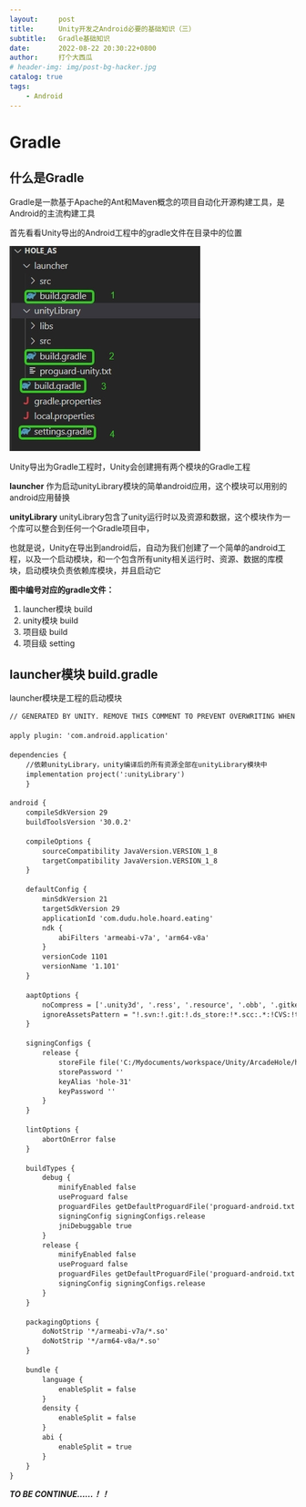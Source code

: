 ```yaml
---
layout:     post
title:      Unity开发之Android必要的基础知识（三）
subtitle:   Gradle基础知识
date:       2022-08-22 20:30:22+0800
author:     打个大西瓜
# header-img: img/post-bg-hacker.jpg
catalog: true
tags:
    - Android
---
```


# Gradle
## 什么是Gradle
Gradle是一款基于Apache的Ant和Maven概念的项目自动化开源构建工具，是Android的主流构建工具

首先看看Unity导出的Android工程中的gradle文件在目录中的位置

![文件目录](/img/android-img//android-project.jpg)

Unity导出为Gradle工程时，Unity会创建拥有两个模块的Gradle工程

**launcher**
作为启动unityLibrary模块的简单android应用，这个模块可以用别的android应用替换

**unityLibrary**
unityLibrary包含了unity运行时以及资源和数据，这个模块作为一个库可以整合到任何一个Gradle项目中，

也就是说，Unity在导出到android后，自动为我们创建了一个简单的android工程，以及一个启动模块，和一个包含所有unity相关运行时、资源、数据的库模块，启动模块负责依赖库模块，并且启动它

**图中编号对应的gradle文件：**

1. launcher模块 build
2. unity模块 build
3. 项目级 build
4. 项目级 setting

## launcher模块 build.gradle

launcher模块是工程的启动模块
``` xml
// GENERATED BY UNITY. REMOVE THIS COMMENT TO PREVENT OVERWRITING WHEN EXPORTING AGAIN

apply plugin: 'com.android.application'

dependencies {
    //依赖unityLibrary，unity编译后的所有资源全部在unityLibrary模块中
    implementation project(':unityLibrary')
    }

android {
    compileSdkVersion 29
    buildToolsVersion '30.0.2'

    compileOptions {
        sourceCompatibility JavaVersion.VERSION_1_8
        targetCompatibility JavaVersion.VERSION_1_8
    }

    defaultConfig {
        minSdkVersion 21
        targetSdkVersion 29
        applicationId 'com.dudu.hole.hoard.eating'
        ndk {
            abiFilters 'armeabi-v7a', 'arm64-v8a'
        }
        versionCode 1101
        versionName '1.101'
    }

    aaptOptions {
        noCompress = ['.unity3d', '.ress', '.resource', '.obb', '.gitkeep']
        ignoreAssetsPattern = "!.svn:!.git:!.ds_store:!*.scc:.*:!CVS:!thumbs.db:!picasa.ini:!*~"
    }

    signingConfigs {
        release {
            storeFile file('C:/Mydocuments/workspace/Unity/ArcadeHole/hole_31.keystore')
            storePassword ''
            keyAlias 'hole-31'
            keyPassword ''
        }
    }

    lintOptions {
        abortOnError false
    }

    buildTypes {
        debug {
            minifyEnabled false
            useProguard false
            proguardFiles getDefaultProguardFile('proguard-android.txt')
            signingConfig signingConfigs.release
            jniDebuggable true
        }
        release {
            minifyEnabled false
            useProguard false
            proguardFiles getDefaultProguardFile('proguard-android.txt')
            signingConfig signingConfigs.release
        }
    }

    packagingOptions {
        doNotStrip '*/armeabi-v7a/*.so'
        doNotStrip '*/arm64-v8a/*.so'
    }

    bundle {
        language {
            enableSplit = false
        }
        density {
            enableSplit = false
        }
        abi {
            enableSplit = true
        }
    }
}

```

***TO BE CONTINUE......！！***
